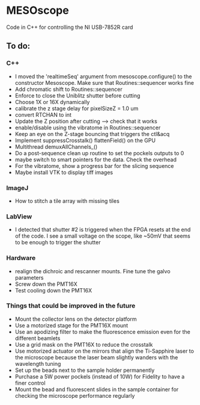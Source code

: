 # MESOscope
Code in C++ for controlling the NI USB-7852R card

## To do:
### C++
- I moved the 'realtimeSeq' argument from mesoscope.configure() to the constructor Mesoscope. Make sure that Routines::sequencer works fine
- Add chromatic shift to Routines::sequencer
- Enforce to close the Uniblitz shutter before cutting
- Choose 1X or 16X dynamically
- calibrate the z stage delay for pixelSizeZ = 1.0 um
- convert RTCHAN to int
- Update the Z position after cutting --> check that it works
- enable/disable using the vibratome in Routines::sequencer
- Keep an eye on the Z-stage bouncing that triggers the ctl&acq
- Implement suppressCrosstalk() flattenField() on the GPU
- Multithread demuxAllChannels_()
- Do a post-sequence clean up routine to set the pockels outputs to 0
- maybe switch to smart pointers for the data. Check the overhead
- For the vibratome, show a progress bar for the slicing sequence
- Maybe install VTK to display tiff images

### ImageJ
- How to stitch a tile array with missing tiles

### LabView
- I detected that shutter #2 is triggered when the FPGA resets at the end of the code. I see a small voltage on the scope, like ~50mV that seems to be enough to trigger the shutter

### Hardware
- realign the dichroic and rescanner mounts. Fine tune the galvo parameters
- Screw down the PMT16X
- Test cooling down the PMT16X


### Things that could be improved in the future
- Mount the collector lens on the detector platform
- Use a motorized stage for the PMT16X mount
- Use an apodizing filter to make the fluorescence emission even for the different beamlets
- Use a grid mask on the PMT16X to reduce the crosstalk
- Use motorized actuator on the mirrors that align the Ti-Sapphire laser to the microscope because the laser beam slightly wanders with the wavelength tuning
- Set up the beads next to the sample holder permanently
- Purchase a 5W power pockels (instead of 10W) for Fidelity to have a finer control
- Mount the bead and fluorescent slides in the sample container for checking the microscope performance regularly